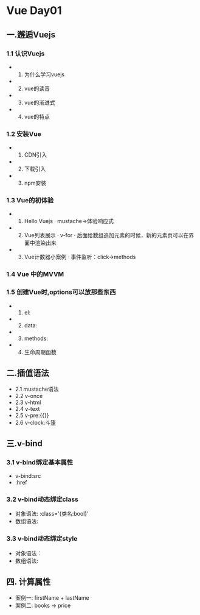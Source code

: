# Vue Day01
## 一.邂逅Vuejs
### 1.1 认识Vuejs
- 1. 为什么学习vuejs
- 2. vue的读音
- 3. vue的渐进式
- 4. vue的特点 

### 1.2 安装Vue
- 1. CDN引入
- 2. 下载引入
- 3. npm安装

### 1.3 Vue的初体验
- 1. Hello Vuejs
  · mustache->体验响应式
- 2. Vue列表展示
  · v-for
  · 后面给数组追加元素的时候，新的元素页可以在界面中渲染出来
- 3. Vue计数器小案例
  · 事件监听：click->methods

### 1.4 Vue 中的MVVM

### 1.5 创建Vue时,options可以放那些东西
- 1. el:
- 2. data:
- 3. methods:
- 4. 生命周期函数

## 二.插值语法
- 2.1 mustache语法
- 2.2 v-once
- 2.3 v-html
- 2.4 v-text
- 2.5 v-pre:{{}}
- 2.6 v-clock:斗篷

## 三.v-bind
### 3.1 v-bind绑定基本属性
- v-bind:src
- :href

### 3.2 v-bind动态绑定class
- 对象语法: :class='{类名:bool}'
- 数组语法:
### 3.3 v-bind动态绑定style
- 对象语法：
- 数组语法:
## 四. 计算属性
- 案例一: firstName + lastName
- 案例二: books -> price


